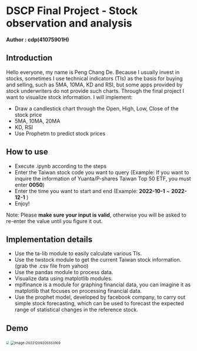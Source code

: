 # DSCP Final Project - Stock observation and analysis

**Author : cdp(41075901H)**

## Introduction

Hello everyone, my name is Peng Chang De.
Because I usually invest in stocks, sometimes I use technical indicators (TIs) as the basis for buying and selling, such as 5MA, 10MA, KD and RSI, but some apps provided by stock underwriters do not provide such charts. Through the final project I want to visualize stock information.
I will implement:

- Draw a candlestick chart through the Open, High, Low, Close of the stock price
- 5MA, 10MA, 20MA
- KD, RSI
- Use Prophetm to predict stock prices

## How to use

- Execute .ipynb according to the steps
- Enter the Taiwan stock code you want to query
  (Example: If you want to inquire the information of Yuanta/P-shares Taiwan Top 50 ETF, you must enter **0050**)
- Enter the time you want to start and end
  (Example: **2022-10-1** ~ **2022-12-1** )
- Enjoy!

Note: Please **make sure your input is valid**, otherwise you will be asked to re-enter the value until you figure it out.

## Implementation details

- Use the ta-lib module to easily calculate various TIs.
- Use the twstock module to get the current Taiwan stock information. (grab the .csv file from yahoo)
- Use the pandas module to process data.
- Visualize data using matplotlib modules.
- mplfinance is a module for graphing financial data, you can imagine it as matplotlib that focuses on processing financial data.
- Use the prophet model, developed by facebook company, to carry out simple stock forecasting, which can be used to forecast the expected range of statistical changes in the reference stock.

## Demo

<img src="C:\Users\hihet\Desktop\DSCP Final Project - Stock observation and analysis.assets\下載.png" style="zoom: 50%;" />

<img src="C:\Users\hihet\Desktop\DSCP Final Project - Stock observation and analysis.assets\image-20221209205553169.png" alt="image-20221209205553169" style="zoom: 67%;" />